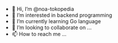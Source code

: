 - 👋 Hi, I’m @noa-tokopedia
- 👀 I’m interested in backend programming
- 🌱 I’m currently learning Go language
- 💞️ I’m looking to collaborate on ...
- 📫 How to reach me ...

<!---
noa-tokopedia/noa-tokopedia is a ✨ special ✨ repository because its `README.md` (this file) appears on your GitHub profile.
You can click the Preview link to take a look at your changes.
--->
